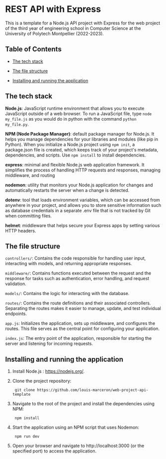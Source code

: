 # REST API with Express

This is a template for a Node.js API project with Express for the web project of the third year of engineering school in Computer Science at the University of Polytech Montpellier (2022-2023).

## Table of Contents

- [The tech stack](#the-tech-stack)

- [The file structure](#the-file-structure)

- [Installing and running the application](#installing-and-running-the-application)


## The tech stack

**Node.js**: JavaScript runtime environment that allows you to execute JavaScript outside of a web browser.
To run a JavaScript file, type `node my_file.js`
as you would do in python with the command `python my_file.py`.

**NPM (Node Package Manager)**: default package manager for Node.js. It helps you manage dependencies for your libraries and modules (like pip in Python). When you initialize a Node.js project using `npm init`, a package.json file is created, which keeps track of your project's metadata, dependencies, and scripts. Use `npm install` to install dependencies.

**express**: minimal and flexible Node.js web application framework. It simplifies the process of handling HTTP requests and responses, managing middleware, and routing

**nodemon**: utility that monitors your Node.js application for changes and automatically restarts the server when a change is detected.

**dotenv**: tool that loads environment variables, which can be accessed from anywhere in your project, and allows you to store sensitive information such as database credentials in a separate .env file that is not tracked by Git when committing files.

**helmet**: middleware that helps secure your Express apps by setting various HTTP headers.

## The file structure

`controllers/`: Contains the code responsible for handling user input, interacting with models, and returning appropriate responses. 

`middleware/`: Contains functions executed between the request and the response for tasks such as authentication, error handling, and request validation.

`models/`: Contains the logic for interacting with the database.

`routes/`: Contains the route definitions and their associated controllers. Separating the routes makes it easier to manage, update, and test individual endpoints.

`app.js`: Initializes the application, sets up middleware, and configures the routes. This file serves as the central point for configuring your application.

`index.js`: The entry point of the application, responsible for starting the server and listening for incoming requests.

## Installing and running the application

1. Install Node.js : https://nodejs.org/.

2. Clone the project repository:

        git clone https://github.com/louis-marceron/web-project-api-template


3. Navigate to the root of the project and install the dependencies using NPM:

        npm install

4. Start the application using an NPM script that uses Nodemon:

        npm run dev

2. Open your browser and navigate to http://localhost:3000 (or the specified port) to access the application.